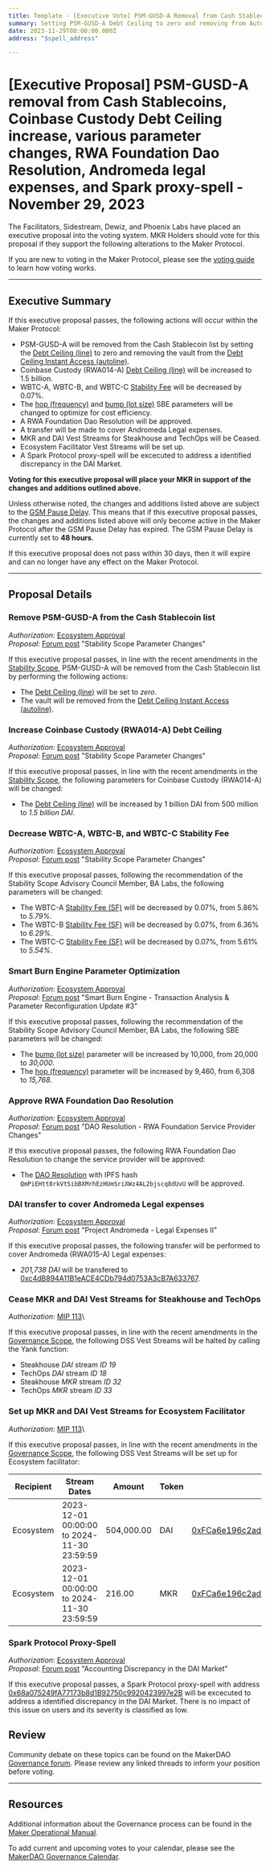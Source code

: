 ```yaml
---
title: Template - [Executive Vote] PSM-GUSD-A Removal from Cash Stablecoins, Coinbase Custody Debt Ceiling Increase, Various Parameter Changes, RWA Foundation Dao Resolution, Andromeda Legal Expenses, Vest Streams Updates and Spark Proxy-Spell - November 29, 2023
summary: Setting PSM-GUSD-A Debt Ceiling to zero and removing from Autoline, Coinbase Custody (RWA014-A) Debt Ceiling increase, WBTC-A, WBTC-B, and WBTC-C Stability Fee changes, SBE parameter changes, RWA Foundation Dao Resolution, Andromeda Legal Expenses, Cease Vest Streams for Steakhouse, Set up Ecosystem Facilitator Vest Streams and TechOps and Spark proxy-spell
date: 2023-11-29T00:00:00.000Z
address: "$spell_address"

---
```

# [Executive Proposal] PSM-GUSD-A removal from Cash Stablecoins, Coinbase Custody Debt Ceiling increase, various parameter changes, RWA Foundation Dao Resolution, Andromeda legal expenses, and Spark proxy-spell - November 29, 2023

The Facilitators, Sidestream, Dewiz, and Phoenix Labs have placed an executive proposal into the voting system. MKR Holders should vote for this proposal if they support the following alterations to the Maker Protocol.

If you are new to voting in the Maker Protocol, please see the [voting guide](https://manual.makerdao.com/governance/voting-in-makerdao/on-chain-governance) to learn how voting works.

---

## Executive Summary
	
If this executive proposal passes, the following actions will occur within the Maker Protocol:
- PSM-GUSD-A will be removed from the Cash Stablecoin list by setting the [Debt Ceiling (line)](https://manual.makerdao.com/parameter-index/vault-risk/param-debt-ceiling) to zero and removing the vault from the [Debt Ceiling Instant Access (autoline)](https://manual.makerdao.com/module-index/module-dciam).
- Coinbase Custody (RWA014-A) [Debt Ceiling (line)](https://manual.makerdao.com/parameter-index/vault-risk/param-debt-ceiling) will be increased to 1.5 billion.
- WBTC-A, WBTC-B, and WBTC-C [Stability Fee](https://manual.makerdao.com/parameter-index/vault-risk/param-stability-fee) will be decreased by 0.07%.
- The [hop (frequency)](https://mips.makerdao.com/mips/details/MIP104#9-1-3-1) and [bump (lot size)](https://mips.makerdao.com/mips/details/MIP104#9-1-3-3) SBE parameters will be changed to optimize for cost efficiency.
- A RWA Foundation Dao Resolution will be approved.
- A transfer will be made to cover Andromeda Legal expenses.
- MKR and DAI Vest Streams for Steakhouse and TechOps will be Ceased.
- Ecosystem Facilitator Vest Streams will be set up.
- A Spark Protocol proxy-spell will be excecuted to address a identified discrepancy in the DAI Market.


**Voting for this executive proposal will place your MKR in support of the changes and additions outlined above.**

Unless otherwise noted, the changes and additions listed above are subject to the [GSM Pause Delay](https://manual.makerdao.com/parameter-index/core/param-gsm-pause-delay). This means that if this executive proposal passes, the changes and additions listed above will only become active in the Maker Protocol after the GSM Pause Delay has expired. The GSM Pause Delay is currently set to **48 hours**.

If this executive proposal does not pass within 30 days, then it will expire and can no longer have any effect on the Maker Protocol.

---

## Proposal Details

### Remove PSM-GUSD-A from the Cash Stablecoin list

*Authorization*: [Ecosystem Approval](http://forum.makerdao.com/t/stability-scope-parameter-changes-7/22882/2)\
*Proposal*: [Forum post](https://forum.makerdao.com/t/stability-scope-parameter-changes-7/22882#reduce-psm-gusd-a-debt-ceiling-8) "Stability Scope Parameter Changes"

If this executive proposal passes, in line with the recent amendments in the [Stability Scope](https://mips.makerdao.com/mips/details/MIP104#7-2-1-3-1a), PSM-GUSD-A will be removed from the Cash Stablecoin list by performing the following actions:

- The [Debt Ceiling (line)](https://manual.makerdao.com/parameter-index/vault-risk/param-debt-ceiling) will be set to *zero*.
- The vault will be removed from the [Debt Ceiling Instant Access (autoline)](https://manual.makerdao.com/module-index/module-dciam).


### Increase Coinbase Custody (RWA014-A) Debt Ceiling

*Authorization*: [Ecosystem Approval](http://forum.makerdao.com/t/stability-scope-parameter-changes-7/22882/2)\
*Proposal*: [Forum post](https://forum.makerdao.com/t/stability-scope-parameter-changes-7/22882#increase-rwa014-a-coinbase-custody-debt-ceiling-9) "Stability Scope Parameter Changes"

If this executive proposal passes, in line with the recent amendments in the [Stability Scope](https://mips.makerdao.com/mips/details/MIP104#7-2-1-3-1a), the following parameters for Coinbase Custody (RWA014-A) will be changed:

- The [Debt Ceiling (line)](https://manual.makerdao.com/parameter-index/vault-risk/param-debt-ceiling) will be increased by 1 billion DAI from 500 million to *1.5 billion DAI*.


### Decrease WBTC-A, WBTC-B, and WBTC-C Stability Fee

*Authorization*: [Ecosystem Approval](http://forum.makerdao.com/t/stability-scope-parameter-changes-7/22882/2)\
*Proposal*: [Forum post](https://forum.makerdao.com/t/stability-scope-parameter-changes-7/22882#stability-feehttpsmanualmakerdaocomparameter-indexvault-riskparam-stability-fee-changes-7) "Stability Scope Parameter Changes"

If this executive proposal passes, following the recommendation of the Stability Scope Advisory Council Member, BA Labs, the following parameters will be changed:

- The WBTC-A [Stability Fee (SF)](https://manual.makerdao.com/parameter-index/vault-risk/param-stability-fee) will be decreased by 0.07%, from 5.86% to *5.79%*.
- The WBTC-B [Stability Fee (SF)](https://manual.makerdao.com/parameter-index/vault-risk/param-stability-fee) will be decreased by 0.07%, from 6.36% to *6.29%*.
- The WBTC-C [Stability Fee (SF)](https://manual.makerdao.com/parameter-index/vault-risk/param-stability-fee) will be decreased by 0.07%, from 5.61% to *5.54%*.


### Smart Burn Engine Parameter Optimization

*Authorization*: [Ecosystem Approval](https://forum.makerdao.com/t/smart-burn-engine-transaction-analysis-parameter-reconfiguration-update-3/22876/2)\
*Proposal*: [Forum post](https://forum.makerdao.com/t/smart-burn-engine-transaction-analysis-parameter-reconfiguration-update-3/22876) "Smart Burn Engine - Transaction Analysis & Parameter Reconfiguration Update #3"

If this executive proposal passes, following the recommendation of the Stability Scope Advisory Council Member, BA Labs, the following SBE parameters will be changed:

- The [bump (lot size)](https://mips.makerdao.com/mips/details/MIP104#9-1-3-3) parameter will be increased by 10,000, from 20,000 to *30,000*.
- The [hop (frequency)](https://mips.makerdao.com/mips/details/MIP104#9-1-3-1) parameter will be increased by 9,460, from 6,308 to *15,768*.


### Approve RWA Foundation Dao Resolution

*Authorization*: [Ecosystem Approval](https://forum.makerdao.com/t/dao-resolution-rwa-foundation-service-provider-changes/22866/2)\
*Proposal*: [Forum post](https://forum.makerdao.com/t/dao-resolution-rwa-foundation-service-provider-changes/22866) "DAO Resolution - RWA Foundation Service Provider Changes"

If this executive proposal passes, the following RWA Foundation Dao Resolution to change the service provider will be approved:

- The [DAO Resolution](https://gateway.pinata.cloud/ipfs/QmPiEHtt8rkVtSibBXMrhEzHUmSriXWz4AL2bjscq8dUvU) with IPFS hash `QmPiEHtt8rkVtSibBXMrhEzHUmSriXWz4AL2bjscq8dUvU` will be approved.


### DAI transfer to cover Andromeda Legal expenses

*Authorization*: [Ecosystem Approval](https://forum.makerdao.com/t/project-andromeda-legal-expenses-ii/22577/4)\
*Proposal*: [Forum post](https://forum.makerdao.com/t/project-andromeda-legal-expenses-ii/22577) "Project Andromeda - Legal Expenses II"

If this executive proposal passes, the following transfer will be performed to cover Andromeda (RWA015-A) Legal expenses:

- *201,738 DAI* will be transfered to [0xc4dB894A11B1eACE4CDb794d0753A3cB7A633767](https://etherscan.io/address/0xc4dB894A11B1eACE4CDb794d0753A3cB7A633767).


### Cease MKR and DAI Vest Streams for Steakhouse and TechOps

*Authorization*: [MIP 113](https://mips.makerdao.com/mips/details/MIP113#7-1-1-1-1a)\

If this executive proposal passes, in line with the recent amendments in the [Governance Scope](https://mips.makerdao.com/mips/details/MIP113#7-1-1-1-1a), the following DSS Vest Streams will be halted by calling the Yank function:

- Steakhouse *DAI* stream *ID 19*
- TechOps *DAI* stream *ID 18*
- Steakhouse *MKR* stream *ID 32*
- TechOps *MKR* stream *ID 33*


### Set up MKR and DAI Vest Streams for Ecosystem Facilitator

*Authorization*: [MIP 113](https://mips.makerdao.com/mips/details/MIP113#7-1-1-1-1a)\

If this executive proposal passes, in line with the recent amendments in the [Governance Scope](https://mips.makerdao.com/mips/details/MIP113#7-1-1-1-1a), the following DSS Vest Streams will be set up for Ecosystem facilitator:

| Recipient | Stream Dates                                | Amount     | Token | Address                                                                                                               |
|-----------|---------------------------------------------|------------|-------|-----------------------------------------------------------------------------------------------------------------------|
| Ecosystem | 2023-12-01 00:00:00 to 2024-11-30 23:59:59 | 504,000.00 | DAI   | [0xFCa6e196c2ad557E64D9397e283C2AFe57344b75](https://etherscan.io/address/0xFCa6e196c2ad557E64D9397e283C2AFe57344b75) |
| Ecosystem | 2023-12-01 00:00:00 to 2024-11-30 23:59:59 |     216.00 | MKR   | [0xFCa6e196c2ad557E64D9397e283C2AFe57344b75](https://etherscan.io/address/0xFCa6e196c2ad557E64D9397e283C2AFe57344b75) |


### Spark Protocol Proxy-Spell

*Authorization*: [Ecosystem Approval](https://forum.makerdao.com/t/accounting-discrepancy-in-the-dai-market/22845/2)\
*Proposal*: [Forum post](https://forum.makerdao.com/t/accounting-discrepancy-in-the-dai-market/22845) "Accounting Discrepancy in the DAI Market"

If this executive proposal passes, a Spark Protocol proxy-spell with address [0x68a075249fA77173b8d1B92750c9920423997e2B](https://etherscan.io/address/0x68a075249fA77173b8d1B92750c9920423997e2B) will be excecuted to address a identified discrepancy in the DAI Market.
There is no impact of this issue on users and its severity is classified as low.

## Review

Community debate on these topics can be found on the MakerDAO [Governance forum](https://forum.makerdao.com/). Please review any linked threads to inform your position before voting.

---

## Resources

Additional information about the Governance process can be found in the [Maker Operational Manual](https://manual.makerdao.com).

To add current and upcoming votes to your calendar, please see the [MakerDAO Governance Calendar](https://manual.makerdao.com/makerdao/calendars/governance-calendar).